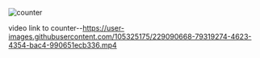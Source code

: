 


![counter](https://user-images.githubusercontent.com/105325175/229091110-45a75e19-d60b-4efb-abc0-a04aecc29a75.PNG)

video link to counter--https://user-images.githubusercontent.com/105325175/229090668-79319274-4623-4354-bac4-990651ecb336.mp4

